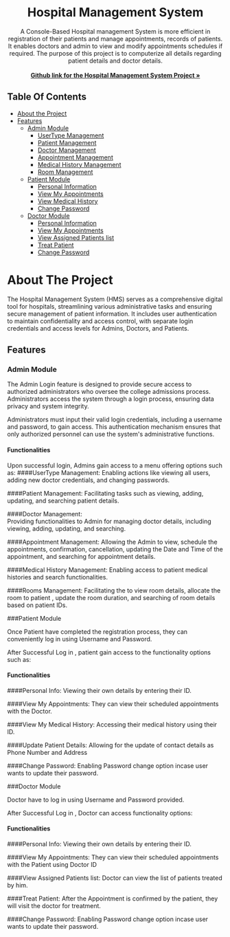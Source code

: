 <br/>
<p align="center">
  <h1 align="center">Hospital Management System</h1>

  <p align="center">
    A Console-Based Hospital management System is more efficient in registration of their patients and manage appointments, records of patients. It enables doctors and admin to view and modify appointments schedules if required. The purpose of this project is to computerize all details regarding patient details and doctor details.
    <br/>
    <br/>
    <a href=" https://github.com/NavaneethaBonala/Java-Project"> <strong> Github link for the Hospital Management System Project  »</strong></a>
    <br/>
  </p>
</p>

## Table Of Contents

- [About the Project](#about-the-project)
- [Features](#features)
  - [Admin Module](#admin-module)
    - [UserType Management](#usertype-management)
    - [Patient Management](#patient-management)
    - [Doctor Management](#doctor-management)
    - [Appointment Management](#appointment-management)
    - [Medical History Management](#medical-history-management)
    - [Room Management](#room-management)
  - [Patient Module](#patient-module)
    - [Personal Information](#personal-information)
    - [View My Appointments](#view-my-appointments)
    - [View Medical History](#view-medical-history)
    - [Change Password](#change-password)
  - [Doctor Module](#doctor-module)
    - [Personal Information](#personal-information)
    - [View My Appointments](#view-my-appointments)
    - [View Assigned Patients list](#view-assigned-patient-list)
    - [Treat Patient](#treat-patient)
    - [Change Password](#change-password)


# About The Project

The Hospital Management System (HMS) serves as a comprehensive digital tool for hospitals, streamlining various administrative tasks and ensuring secure management of patient information. It includes user authentication to maintain confidentiality and access control, with separate login credentials and access levels for Admins, Doctors, and Patients.

## Features

### Admin Module
The Admin Login feature is designed to provide secure access to authorized administrators who oversee the college admissions process. Administrators access the system through a login process, ensuring data privacy and system integrity.

Administrators must input their valid login credentials, including a username and password, to gain access. This authentication mechanism ensures that only authorized personnel can use the system's administrative functions.


#### Functionalities

Upon successful login, Admins gain access to a menu offering options such as:
####UserType Management: 
Enabling actions like viewing all users, adding new doctor credentials, and changing passwords.

####Patient Management:
 Facilitating tasks such as viewing, adding, updating, and searching patient details.

####Doctor Management:  
Providing functionalities to Admin for managing doctor details, including viewing, adding, updating, and searching.

####Appointment Management: 
Allowing the Admin to view, schedule the appointments, confirmation, cancellation, updating the Date and Time of the appointment, and searching for appointment details.

####Medical History Management: 
Enabling access to patient medical histories and search functionalities.

####Rooms Management: 
Facilitating the to view room details, allocate the room to patient , update the room duration, and searching of room details based on patient IDs.

###Patient Module

Once Patient have completed the registration process, they can conveniently log in using Username and Password.

After Successful Log in , patient gain access to the functionality options such as:
#### Functionalities

####Personal Info: 
Viewing their own details by entering their ID.

####View My Appointments: 
They can view their scheduled appointments with the Doctor.

####View My Medical History: 
Accessing their medical history using their ID.

####Update Patient Details:
 Allowing for the update of contact details as Phone Number and Address

####Change Password: 
Enabling Password change option incase user wants to update their password.



###Doctor Module

Doctor have to log in using Username and Password provided.

After Successful Log in , Doctor can access functionality options:
#### Functionalities

####Personal Info: 
Viewing their own details by entering their ID.

####View My Appointments: 
They can view their scheduled appointments with the Patient using Doctor ID

####View Assigned Patients list: 
Doctor can view the list of patients treated by him.

####Treat Patient:
After the Appointment is confirmed by the patient, they will visit the doctor for treatment.

####Change Password: 
Enabling Password change option incase user wants to update their password.




